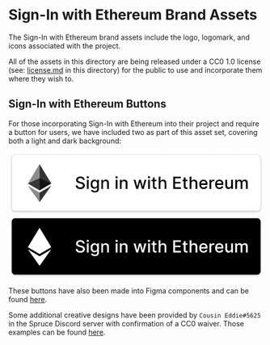 # Sign-In with Ethereum Brand Assets
The Sign-In with Ethereum brand assets include the logo, logomark, and icons associated with the project. 

All of the assets in this directory are being released under a CC0 1.0 license (see: [license.md](License.md) in this directory) for the public to use and incorporate them where they wish to. 

## Sign-In with Ethereum Buttons

For those incorporating Sign-In with Ethereum into their project and require a button for users, we have included two as part of this asset set, covering both a light and dark background:

<img src="SIWE_Button_Light_BG.png">
<img src="SIWE_Button_Dark_BG.png">

These buttons have also been made into Figma components and can be found [here](https://www.figma.com/community/file/1047625951123719630).

Some additional creative designs have been provided by `Cousin Eddie#5625` in the Spruce Discord server with confirmation of a CC0 waiver. Those examples can be found [here](https://www.figma.com/file/UUqhgK03wwVxiKjzw90Nuh/Sign-In-With-Ethereum---Button-Designs?node-id=0%3A1).